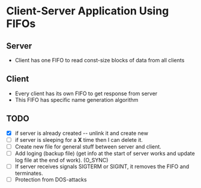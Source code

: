 #  Client-Server Application Using FIFOs

## Server

* Client has one FIFO to read const-size blocks of data from all clients


## Client
* Every client has its own FIFO to get response from server
* This FIFO has specific name generation algorithm

## TODO

- [X] if server is already created -- unlink it and create new
- [ ] if server is sleeping for a __X__ time then I can delete it.
- [ ] Create new file for general stuff between server and client.
- [ ] Add loging (backup file) (get info at the start of server works and update log file at the end of work). (O_SYNC)
- [ ] If server receives signals SIGTERM or SIGINT, it removes the FIFO and  terminates.
- [ ] Protection from DOS-attacks
